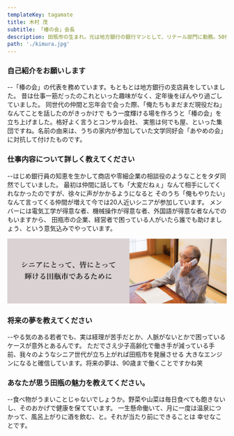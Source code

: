 ```yaml
---
templateKey: tagamate
title: 木村 茂
subtitle: 「椿の会」会長
description: 田瓶市の生まれ。元は地方銀行の銀行マンとして、リテール部門に勤務。50代後半からは関連会社に出向し、経理事務を担当。定年退職後に「椿の会」を立ち上げた。趣味は日本酒と競馬。座右の銘は「為せば成る」。
path: './kimura.jpg'
---
```

### 自己紹介をお願いします

--「椿の会」の代表を務めています。もともとは地方銀行の支店員をしていました。
昔は仕事一筋だったのこれといった趣味がなく、定年後をぼんやり過ごしていました。
同世代の仲間と忘年会で会った際、「俺たちもまだまだ現役だね」なんてことを話したのがきっかけで
もう一度輝ける場を作ろうと「椿の会」を立ち上げました。格好よく言うとコンサル会社、
実態は何でも屋、といった集団ですね。名前の由来は、うちの家内が参加していた文学同好会「あやめの会」
に対抗して付けたものです。

### 仕事内容について詳しく教えてください

--はじめ銀行員の知恵を生かして商店や零細企業の相談役のようなことをタダ同然でしていました。
最初は仲間に話しても「大変だねぇ」なんて相手にしてくれなかったのですが、徐々に声がかかるようになると
そのうち「俺もやりたい」なんて言ってくる仲間が増えて今では20人近いシニアが参加しています。
メンバーには電気工学が得意な者、機械操作が得意な者、外国語が得意な者なんでのもいますから、
田瓶市の企業、経営者で困っている人がいたら誰でも助けましょう、という意気込みでやっています。

![kimura](./kimura2.png)

### 将来の夢を教えてください

--やる気のある若者でも、実は経理が苦手だとか、人脈がないとかで困っているケースが意外とあるんです。
ただでさえ少子高齢化で働き手が減っている手前、我々のようなシニア世代が立ち上がれば田瓶市を発展させる
大きなエンジンになると確信しています。将来の夢は、90歳まで働くことですかね笑

### あなたが思う田瓶の魅力を教えてください。

--食べ物がうまいことじゃないでしょうか。野菜や山菜は毎日食べても飽きないし、そのおかげで健康を保てています。
一生懸命働いて、月に一度は温泉につかって、風呂上がりに酒を飲む、と。それが当たり前にできることは
幸せなことです。